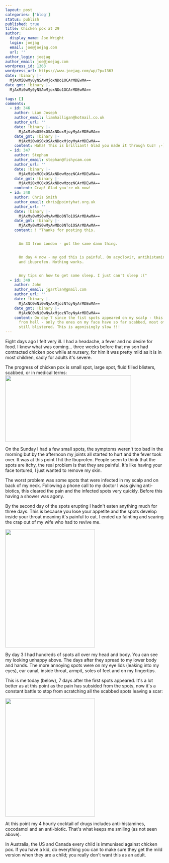```yaml
---
layout: post
categories: ['blog']
status: publish
published: true
title: Chicken pox at 29
author:
  display_name: Joe Wright
  login: joejag
  email: joe@joejag.com
  url: ''
author_login: joejag
author_email: joe@joejag.com
wordpress_id: 1363
wordpress_url: https://www.joejag.com/wp/?p=1363
date: !binary |-
  MjAxMi0wMy0yNSAwMjoxNDo1OCArMDEwMA==
date_gmt: !binary |-
  MjAxMi0wMy0yNSAwMjoxNDo1OCArMDEwMA==

tags: []
comments:
  - id: 346
    author: Liam Joseph
    author_email: liamhalligan@hotmail.co.uk
    author_url: ''
    date: !binary |-
      MjAxMi0wOS0xOSAxNDoxMjoyMyArMDEwMA==
    date_gmt: !binary |-
      MjAxMi0wOS0xOSAxNDoxMjoyMyArMDEwMA==
    content: Haha! This is brilliant! Glad you made it through Cuz! ;-)
  - id: 347
    author: Stephan
    author_email: stephan@fishycam.com
    author_url: ''
    date: !binary |-
      MjAxMi0xMC0xOSAxNDowMzozNCArMDEwMA==
    date_gmt: !binary |-
      MjAxMi0xMC0xOSAxNDowMzozNCArMDEwMA==
    content: Crap! Glad you're ok now!
  - id: 348
    author: Chris Smith
    author_email: chris@pointyhat.org.uk
    author_url: ''
    date: !binary |-
      MjAxMy0wMS0wMyAwMDo0NTo1OSArMDAwMA==
    date_gmt: !binary |-
      MjAxMy0wMS0wMyAwMDo0NTo1OSArMDAwMA==
    content: ! "Thanks for posting this.


      Am 33 from London - got the same damn thing.


      On day 4 now - my god this is painful. On acyclovir, antihistamines, paracetamol
      and ibuprofen. Nothing works.


      Any tips on how to get some sleep. I just can't sleep :("
  - id: 349
    author: John
    author_email: jgartlan@gmail.com
    author_url: ''
    date: !binary |-
      MjAxNC0wNi0wNyAxMjozNToyNyArMDEwMA==
    date_gmt: !binary |-
      MjAxNC0wNi0wNyAxMjozNToyNyArMDEwMA==
    content: On day 7 since the fist spots appeared on my scalp - this has been my week
      from hell - only the ones on my face have so far scabbed, most of the rest are
      still blistered. This is agonisingly slow !!!
---
```


<p>Eight days ago I felt very ill.  I had a headache, a fever and no desire for food.  I knew what was coming...  three weeks before that my son had contracted chicken pox while at nursery, for him it was pretty mild as it is in most children, sadly for adults it's severe.</p>
<p>The progress of chicken pox is small spot, large spot, fluid filled blisters, scabbed, or in medical terms:<br />
<img src="{{ site.url }}/images/2012/pox_stages.jpg" alt="" title="pox_stages" width="400" height="211" class="alignnone size-full wp-image-1374" /></p>
<p>On the Sunday I had a few small spots, the symptoms weren't too bad in the morning but by the afternoon my joints all started to hurt and the fever took over.  It was at this point I hit the Ibuprofen.  People seem to think that the spots are itchy, the real problem is that they are painful.  It's like having your face tortured, I just wanted to remove my skin.</p>
<p>The worst problem was some spots that were infected in my scalp and on back of my neck.  Following a phone call to my doctor I was giving anti-biotics, this cleared the pain and the infected spots very quickly.  Before this having a shower was agony.</p>
<p>By the second day of the spots erupting I hadn't eaten anything much for three days.  This is because you lose your appetite and the spots develop inside your throat meaning it's painful to eat.  I ended up fainting and scaring the crap out of my wife who had to revive me.</p>
<p><img src="{{ site.url }}/images/2012/pox_1.jpg" alt="" title="20120321_215210" width="285" height="375"/></p>
<p>By day 3 I had hundreds of spots all over my head and body.  You can see my looking unhappy above.  The days after they spread to my lower body and hands.  The more annoying spots were on my eye lids (leaking into my eyes), ear canal, inside throat, armpit, soles of feet and on my fingertips.</p>
<p>This is me today (below), 7 days after the first spots appeared.  It's a lot better as at this point as the pain has subsided from the spots, now it's a constant battle to stop from scratching all the scabbed spots leaving a scar:</p>
<p><img src="{{ site.url }}/images/2012/pox_2.jpg" alt="" title="20120325_005949" width="285" height="375" /></p>
<p>At this point my 4 hourly cocktail of drugs includes anti-histamines, cocodamol and an anti-biotic.  That's what keeps me smiling (as not seen above).</p>
<p>In Australia, the US and Canada every child is immunised against chicken pox. If you have a kid, do everything you can to make sure they get the mild version when they are a child; you really don't want this as an adult.</p>
